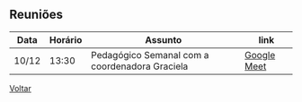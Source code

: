 ## Reuniões

Data|Horário|Assunto|link
--|--|--|--
10/12|13:30|Pedagógico Semanal com a coordenadora Graciela|[Google Meet](https://meet.google.com/qiq-itsw-tza)


[Voltar](../)
